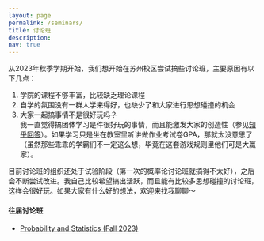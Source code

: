 ```yaml
---
layout: page
permalink: /seminars/
title: 讨论班
description: 
nav: true
---
```


从2023年秋季学期开始，我们想开始在苏州校区尝试搞些讨论班，主要原因有以下几点：

1. 学院的课程不够丰富，比较缺乏理论课程
2. 自学的氛围没有一群人学来得好，也缺少了和大家进行思想碰撞的机会
3. ~~大家一起搞事情不是很好玩吗？~~<br>我一直觉得搞团体学习是件很好玩的事情，而且能激发大家的创造性（参见[知乎回答](https://www.zhihu.com/question/26578272/answer/2626811849)）。如果学习只是坐在教室里听讲做作业考试卷GPA，那就太没意思了（虽然那些乖乖的学霸们不一定这么想，毕竟在这套游戏规则里他们可是大赢家）。

目前讨论班的组织还处于试验阶段（第一次的概率论讨论班就搞得不太好），之后会不断尝试改进。我自己比较希望搞出活跃，而且能有比较多思想碰撞的讨论班，这样会很好玩。如果大家有什么好的想法，欢迎来找我聊聊～

#### 往届讨论班

- [Probability and Statistics (Fall 2023)](/seminars/2023Fall-Probability/)
